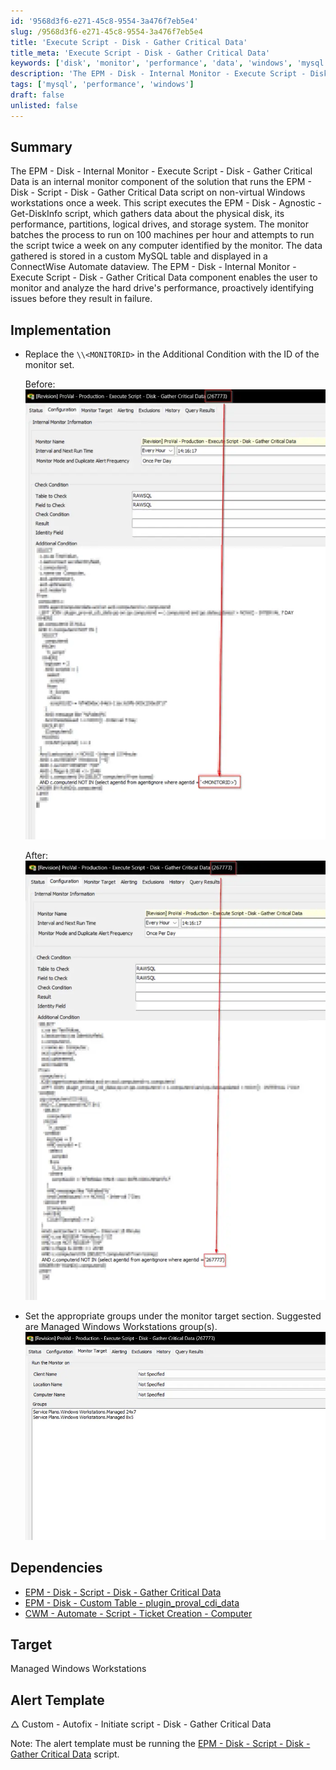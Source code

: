 ```yaml
---
id: '9568d3f6-e271-45c8-9554-3a476f7eb5e4'
slug: /9568d3f6-e271-45c8-9554-3a476f7eb5e4
title: 'Execute Script - Disk - Gather Critical Data'
title_meta: 'Execute Script - Disk - Gather Critical Data'
keywords: ['disk', 'monitor', 'performance', 'data', 'windows', 'mysql']
description: 'The EPM - Disk - Internal Monitor - Execute Script - Disk - Gather Critical Data is a ConnectWise Automate component designed to run a script on non-virtual Windows workstations weekly. It gathers critical disk data, analyzes performance, and stores results in a MySQL table for proactive monitoring.'
tags: ['mysql', 'performance', 'windows']
draft: false
unlisted: false
---
```


## Summary

The EPM - Disk - Internal Monitor - Execute Script - Disk - Gather Critical Data is an internal monitor component of the solution that runs the EPM - Disk - Script - Disk - Gather Critical Data script on non-virtual Windows workstations once a week. This script executes the EPM - Disk - Agnostic - Get-DiskInfo script, which gathers data about the physical disk, its performance, partitions, logical drives, and storage system. The monitor batches the process to run on 100 machines per hour and attempts to run the script twice a week on any computer identified by the monitor. The data gathered is stored in a custom MySQL table and displayed in a ConnectWise Automate dataview. The EPM - Disk - Internal Monitor - Execute Script - Disk - Gather Critical Data component enables the user to monitor and analyze the hard drive's performance, proactively identifying issues before they result in failure.

## Implementation

- Replace the `\\<MONITORID>` in the Additional Condition with the ID of the monitor set.  

  Before:  
  ![Before](../../../static/img/docs/9568d3f6-e271-45c8-9554-3a476f7eb5e4/image_1.webp)  

  After:  
  ![After](../../../static/img/docs/9568d3f6-e271-45c8-9554-3a476f7eb5e4/image_2.webp)  

- Set the appropriate groups under the monitor target section. Suggested are Managed Windows Workstations group(s).  
  ![Groups](../../../static/img/docs/9568d3f6-e271-45c8-9554-3a476f7eb5e4/image_3.webp)  

## Dependencies

- [EPM - Disk - Script - Disk - Gather Critical Data](/docs/687261c3-e6d7-46bc-84f6-506007d47142)  
- [EPM - Disk - Custom Table - plugin_proval_cdi_data](/docs/7a224177-45ff-4f2e-a8fe-a734a642a539)  
- [CWM - Automate - Script - Ticket Creation - Computer](/docs/63beba3c-f4a6-41a5-98e2-d4e4ce885035)  

## Target

Managed Windows Workstations

## Alert Template

△ Custom - Autofix - Initiate script - Disk - Gather Critical Data  

Note: The alert template must be running the [EPM - Disk - Script - Disk - Gather Critical Data](/docs/687261c3-e6d7-46bc-84f6-506007d47142) script.
